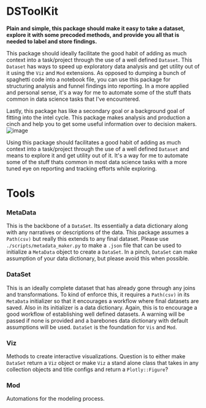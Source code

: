 # DSToolKit
**Plain and simple, this package should make it easy to take a dataset, explore it with some precoded methods, and provide you all that is needed to label and store findings.** 

This package should ideally facilitate the good habit of adding as much context into a task/project through the use of a well defined `Dataset`. This `Dataset` has ways to speed up exploratory data analysis and get utility out of it using the `Viz` and `Mod` extensions. As opposed to dumping a bunch of spaghetti code into a notebook file, you can use this package for structuring analysis and funnel findings into reporting. In a more applied and personal sense, it's a way for me to automate some of the stuff thats common in data science tasks that I've encountered. 

Lastly, this package has like a secondary goal or a background goal of fitting into the intel cycle. This package makes analysis and production a cinch and help you to get some useful information over to decision makers.
![image](https://github.com/user-attachments/assets/3ff16d60-0728-4abd-93d5-e26dbc00d394)


Using this package should facilitates a good habit of adding as much context into a task/project through the use of a well defined `Dataset` and means to explore it and get utility out of it. It's a way for me to automate some of the stuff thats common in most data science tasks with a more tuned eye on reporting and tracking efforts while exploring.

# Tools

### MetaData
This is the backbone of a `DataSet`. Its essentially a data dictionary along with any narratives or descriptions of the data. This package assumes a `Path(csv)` but really this extends to any final dataset. Please use `./scripts/metadata_maker.py` to make a `.json` file that can be used to initialize a `MetaData` object to create a `DataSet`. In a pinch, `DataSet` can make assumption of your data dictionary, but please avoid this when possible.

### DataSet
This is an ideally complete dataset that has already gone through any joins and transformations. To kind of enforce this, it requires a `Path(csv)` in its `MetaData` initializer so that it encourages a workflow where final datasets are saved. Also in its initializer is a data dictionary. Again, this is to encourage a good workflow of establishing well defined datasets. A warning will be passed if none is provided and a barebones data dictionary with default assumptions will be used. `DataSet` is the foundation for `Vis` and `Mod`.

### Viz
Methods to create interactive visualizations. Question is to either make `DataSet` return a `Viz` object or make `Viz` a stand alone class that takes in any collection objects and title configs and return a `Plotly::Figure`? 

### Mod
Automations for the modeling process.

